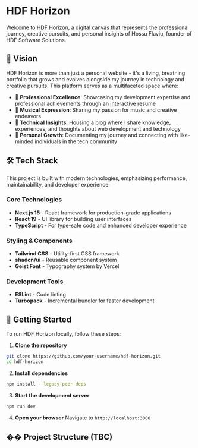 # HDF Horizon

Welcome to HDF Horizon, a digital canvas that represents the professional journey, creative pursuits, and personal insights of Hossu Flaviu, founder of HDF Software Solutions.

## 🌟 Vision

HDF Horizon is more than just a personal website - it's a living, breathing portfolio that grows and evolves alongside my journey in technology and creative pursuits. This platform serves as a multifaceted space where:

- 💼 **Professional Excellence**: Showcasing my development expertise and professional achievements through an interactive resume
- 🎵 **Musical Expression**: Sharing my passion for music and creative endeavors
- 📝 **Technical Insights**: Housing a blog where I share knowledge, experiences, and thoughts about web development and technology
- 🎯 **Personal Growth**: Documenting my journey and connecting with like-minded individuals in the tech community

## 🛠️ Tech Stack

This project is built with modern technologies, emphasizing performance, maintainability, and developer experience:

### Core Technologies

- **Next.js 15** - React framework for production-grade applications
- **React 19** - UI library for building user interfaces
- **TypeScript** - For type-safe code and enhanced developer experience

### Styling & Components

- **Tailwind CSS** - Utility-first CSS framework
- **shadcn/ui** - Reusable component system
- **Geist Font** - Typography system by Vercel

### Development Tools

- **ESLint** - Code linting
- **Turbopack** - Incremental bundler for faster development

## 🚀 Getting Started

To run HDF Horizon locally, follow these steps:

1. **Clone the repository**

```bash
git clone https://github.com/your-username/hdf-horizon.git
cd hdf-horizon
```

2. **Install dependencies**

```bash
npm install --legacy-peer-deps
```

3. **Start the development server**

```bash
npm run dev
```

4. **Open your browser**
   Navigate to `http://localhost:3000`

## �� Project Structure (TBC)
